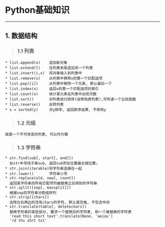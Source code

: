 # **Python基础知识**
***


## **1. 数据结构**
> ### **1.1 列表**
    * list.append(x)    追加新对象
    * list.extend(l)    在列表末尾追加另一个列表
    * list.insert(i,x)  将对象插入到列表中
    * list.remove(x)    从列表中移除x的第一个匹配选项
    * list.pop([i])     从列表中移除一个元素, 默认最后一个
    * list.index(x)     返回x的第一个匹配选项的索引
    * list.count(x)     统计某元素在列表中出现次数
    * list.sort()       对列表进行排序(会修改原列表),可传递一个比较函数
    * list.reverse()    反转列表
    * x = sorted(y)     对y排序, 返回排序结果, 不修改y
> ### **1.2 元组**
    就是一个不可改变的列表, 可以作为键
> ### **1.3 字符串**
    * str.find(sub[, start[, end]])
      在str中寻找子串sub, 返回sub所在位置最左端位置;
    * str.join(iterable)将字符串连接在一起
    * str.lower()       字符串小写
    * str.replace(old, new[, count])
      返回某字符串的所有匹配项均被替换之后得到的字符串
    * str.split([sep[, maxsplit]])
      根据sep将字符串分割成序列
    * str.strip([chars])
      去除左右两边的含有chars的字符, 默认是空格, 不包含中间
    * str.translate(table[, deletechars])
      替换字符串的某些部分, 要求一个替换后的字符表, 和一个被替换的字符表
      'read this short text'.translate(None, 'aeiou')
      'rd ths shrt txt'
